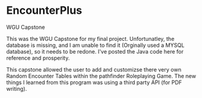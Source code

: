 # EncounterPlus
WGU Capstone

This was the WGU Capstone for my final project. Unfortunatley, the database is missing, and I am unable to find it
(Orginally used a MYSQL database), so it needs to be redone. I've posted the Java code here for reference and prosperity.

This capstone allowed the user to add and customizse there very own Random Encounter Tables within the pathfinder Roleplaying Game.
The new things I learned from this program was using a third party API (for PDF writing).
